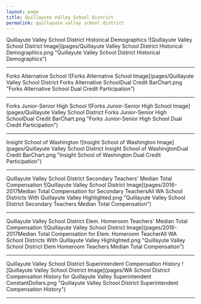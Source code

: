 ```yaml
---
layout: page
title: Quillayute Valley School District
permalink: quillayute valley school district
---
```



Quillayute Valley School District Historical Demographics
![Quillayute Valley School District Image](pages/Quillayute Valley School District Historical Demographics.png "Quillayute Valley School District Historical Demographics")

___

Forks Alternative School
![Forks Alternative School Image](pages/Quillayute Valley School District Forks Alternative SchoolDual Credit BarChart.png "Forks Alternative School Dual Credit Participation")

___

Forks Junior-Senior High School
![Forks Junior-Senior High School Image](pages/Quillayute Valley School District Forks Junior-Senior High SchoolDual Credit BarChart.png "Forks Junior-Senior High School Dual Credit Participation")

___

Insight School of Washington
![Insight School of Washington Image](pages/Quillayute Valley School District Insight School of WashingtonDual Credit BarChart.png "Insight School of Washington Dual Credit Participation")

___

Quillayute Valley School District Secondary Teachers' Median Total Compensation
![Quillayute Valley School District Image](pages/2016-2017Median Total Compensation for Secondary TeachersAll WA School Districts With Quillayute Valley Highlighted.png "Quillayute Valley School District Secondary Teachers Median Total Compensation")

___

Quillayute Valley School District Elem. Homeroom Teachers' Median Total Compensation
![Quillayute Valley School District Image](pages/2016-2017Median Total Compensation for Elem. Homeroom TeacherAll WA School Districts With Quillayute Valley Highlighted.png "Quillayute Valley School District Elem Homeroom Teachers Median Total Compensation")

___

Quillayute Valley School District Superintendent Compensation History
![Quillayute Valley School District Image](pages/WA School District Compensation History for Quillayute Valley Superintendent ConstantDollars.png "Quillayute Valley School District Superintendent Compensation History")

___

